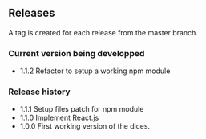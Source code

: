 ## Releases
A tag is created for each release from the master branch.

### Current version being developped
- 1.1.2 Refactor to setup a working npm module

### Release history
- 1.1.1 Setup files patch for npm module
- 1.1.0 Implement React.js
- 1.0.0 First working version of the dices.
